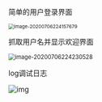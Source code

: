 



简单的用户登录界面

<img src="C:\Users\Administrator\Desktop\androidhw\readme.assets\image-20200706224157679.png" alt="image-20200706224157679" style="zoom:67%;" />

抓取用户名并显示欢迎界面

<img src="C:\Users\Administrator\Desktop\androidhw\readme.assets\image-20200706224230528.png" alt="image-20200706224230528" style="zoom:80%;" />



log调试日志

![img](C:\Users\Administrator\Desktop\androidhw\readme.assets\`TK5BOSJN%{ELW4_WZLHY6Y.png)